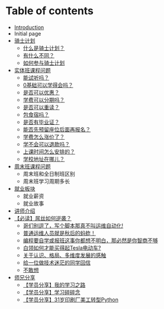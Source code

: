 # Table of contents

* [Introduction](README.md)
* Initial page
* [骑士计划](knight/README.md)
  * [什么是骑士计划？](knight/chapter01.md)
  * [有什么不同？](knight/chaptert02.md)
  * [如何参与骑士计划](knight/chapter03.md)
* [实体班课程问题](question/README.md)
  * [能试听吗？](question/chapter01.md)
  * [0基础可以学得会吗？](question/chapter02.md)
  * [是否可以优惠？](question/chapter03.md)
  * [学费可以分期吗？](question/xue-fei-ke-yi-fen-qi-ma.md)
  * [是否可以重读？](question/shi-fou-ke-yi-zhong-du.md)
  * [包食宿吗？](question/bao-shi-su-ma.md)
  * [是否有毕业证？](question/shi-fou-you-bi-ye-zheng.md)
  * [能否先预留座位后面再报名？](question/neng-fou-xian-yu-liu-zuo-wei-hou-mian-zai-bao-ming.md)
  * [学费怎么涨价了？](question/xue-fei-zen-mo-zhang-jia-liao.md)
  * [学不会可以退款吗？](question/xue-bu-hui-ke-yi-tui-kuan-ma.md)
  * [上课时间怎么安排的？](question/shang-ke-shi-jian-zen-mo-an-pai-de.md)
  * [学校地址在哪儿？](question/xue-xiao-di-zhi-zai-na-er.md)
* [周末班课程问题](zhou-mo-ban-ke-cheng-wen-ti/README.md)
  * 周末班和全日制班区别
  * 周末班学习周期多长
* [就业板块](jiu-ye-ban-kuai/README.md)
  * 就业薪资
  * 就业故事
* [讲师介绍](jiang-shi-jie-shao.md)
* [【必读】屌丝如何逆袭？](bi-du-diao-si-ru-he-ni-xi/README.md)
  * [哥们别逗了，写个脚本那真不叫运维自动化!](bi-du-diao-si-ru-he-ni-xi/ge-men-bie-dou-liao-xie-ge-jiao-ben-na-zhen-bu-jiao-yun-wei-zi-dong-hua.md)
  * [普通运维人员就是秋后的蚂蚱！](bi-du-diao-si-ru-he-ni-xi/pu-tong-yun-wei-ren-yuan-jiu-shi-qiu-hou-de-ma-zha.md)
  * [编程要自学或报班这事你都想不明白，那必然是你智商不够](bi-du-diao-si-ru-he-ni-xi/bian-cheng-yao-zi-xue-huo-bao-ban-zhe-shi-ni-du-xiang-bu-ming-bai-na-bi-ran-shi-ni-zhi-shang-bu-gou.md)
  * [白领如何才能买得起Tesla电动车?](bi-du-diao-si-ru-he-ni-xi/bai-ling-ru-he-cai-neng-mai-de-qi-tesla-dian-dong-che.md)
  * [关于认识、格局、多维度发展的感触](bi-du-diao-si-ru-he-ni-xi/guan-yu-ren-shi-ge-ju-duo-wei-du-fa-zhan-de-gan-chu.md)
  * [给一位做技术迷茫的同学回信](bi-du-diao-si-ru-he-ni-xi/gei-yi-wei-zuo-ji-shu-mi-mang-de-tong-xue-hui-xin.md)
  * [不敢想](bi-du-diao-si-ru-he-ni-xi/bu-gan-xiang.md)
* [师兄分享](shi-xiong-fen-xiang/README.md)
  * [【学员分享】我的学习之路](shi-xiong-fen-xiang/xue-yuan-fen-xiang-wo-de-xue-xi-zhi-lu.md)
  * [【学员分享】学习碎碎念](shi-xiong-fen-xiang/xue-yuan-fen-xiang-xue-xi-sui-sui-nian.md)
  * [【学员分享】31岁印刷厂美工转型Python](shi-xiong-fen-xiang/xue-yuan-fen-xiang-31-sui-yin-shua-chang-mei-gong-zhuan-xing-python.md)
